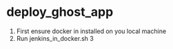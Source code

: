 # deploy_ghost_app

1. First ensure docker in installed on you local machine
2. Run jenkins_in_docker.sh
3
